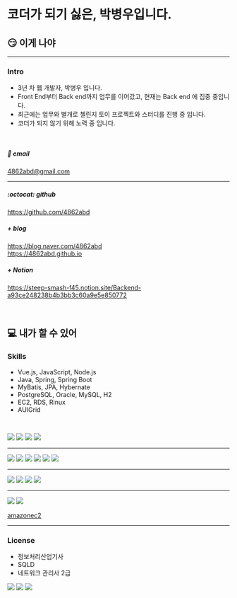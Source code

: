 # 코더가 되기 싫은, 박병우입니다.
## :smirk: 이게 나야

<hr>

### Intro
- 3년 차 웹 개발자, 박병우 입니다.
- Front End부터 Back end까지 업무를 이어갔고, 현재는 Back end 에 집중 중입니다.
- 최근에는 업무와 별개로 첼린지 토이 프로젝트와 스터디를 진행 중 입니다.
- 코더가 되지 않기 위해 노력 중 입니다.

<br>

##### :email: email
4862abd@gmail.com

<hr>

##### :octocat: github
https://github.com/4862abd

##### + blog
https://blog.naver.com/4862abd
<br>
https://4862abd.github.io

##### + Notion
https://steep-smash-f45.notion.site/Backend-a93ce248238b4b3bb3c60a9e5e850772

<br>

## :computer: 내가 할 수 있어
### Skills
- Vue.js, JavaScript, Node.js
- Java, Spring, Spring Boot
- MyBatis, JPA, Hybernate
- PostgreSQL, Oracle, MySQL, H2
- EC2, RDS, Rinux
- AUIGrid

<br>

<img src="https://img.shields.io/badge/HTML5-F0F0F0?style=flat-square&logo=HTML5&logoColor=E34F26"/></a>
<img src="https://img.shields.io/badge/CSS3-F0F0F0?style=flat-square&logo=CSS3&logoColor=1572B6"/></a>
<img src="https://img.shields.io/badge/Vue.js-F0F0F0?style=flat-square&logo=Vue.js&logoColor=4FC08D"/></a>
<img src="https://img.shields.io/badge/JavaScript-F0F0F0?style=flat-square&logo=JavaScript&logoColor=lightgrey"/></a>
<hr>
<img src="https://img.shields.io/badge/Java-F0F0F0?style=flat-square&logo=Java&logoColor=red"/></a>
<img src="https://img.shields.io/badge/Spring-F0F0F0?style=flat-square&logo=Spring&logoColor=6DB33F"/></a>
<img src="https://img.shields.io/badge/SpringBoot-F0F0F0?style=flat-square&logo=SpringBoot&logoColor=6DB33F"/></a>
<img src="https://img.shields.io/badge/SpringSecurity-F0F0F0?style=flat-square&logo=springsecurity&logoColor=#6DB33F"/></a>
<img src="https://img.shields.io/badge/Spring%20Data%20JPA-F0F0F0?style=flat-square&label=JPA&labelColor=6DB33F"/></a>
<img src="https://img.shields.io/badge/Hibernate-F0F0F0?style=flat-square&logo=Hibernate&logoColor=59666C"/></a>
<hr>
<img src="https://img.shields.io/badge/PostgreSQL-F0F0F0?style=flat-square&logo=PostgreSQL&logoColor=4169E1"/></a>
<img src="https://img.shields.io/badge/Oracle-F0F0F0?style=flat-square&logo=Oracle&logoColor=F80000"/></a>
<img src="https://img.shields.io/badge/MySQL-F0F0F0?style=flat-square&logo=mysql&logoColor=0101DF"/></a>
<img src="https://img.shields.io/badge/H2%20DB-F0F0F0?style=flat-square&label=H2&labelColor=08088A"/></a>
<hr>
<img src="https://img.shields.io/badge/AWS%20EC2-F0F0F0?style=flat-square&logo=amazonec2&logoColor=F80000"/></a>
<img src="https://img.shields.io/badge/AWS%20RDS-F0F0F0?style=flat-square&logo=amazonrds&logoColor=2E2EFE"/></a>

[amazonec2](https://img.shields.io/badge/EC2-F0F0F0)

<hr>

### License
- 정보처리산업기사<br>
- SQLD <br>
- 네트워크 관리사 2급

<img src="https://img.shields.io/badge/정보처리산업기사-F0F0F0?style=flat-square"/></a>
<img src="https://img.shields.io/badge/SQLD-F0F0F0?style=flat-square"/></a>
<img src="https://img.shields.io/badge/네트워크 관리사-F0F0F0?style=flat-square"/></a>


<!--
**4862abd/4862abd** is a ✨ _special_ ✨ repository because its `README.md` (this file) appears on your GitHub profile.

Here are some ideas to get you started:

- 🔭 I’m currently working on ...
- 🌱 I’m currently learning ...
- 👯 I’m looking to collaborate on ...
- 🤔 I’m looking for help with ...
- 💬 Ask me about ...
- 📫 How to reach me: ...
- 😄 Pronouns: ...
- ⚡ Fun fact: ...
-->
